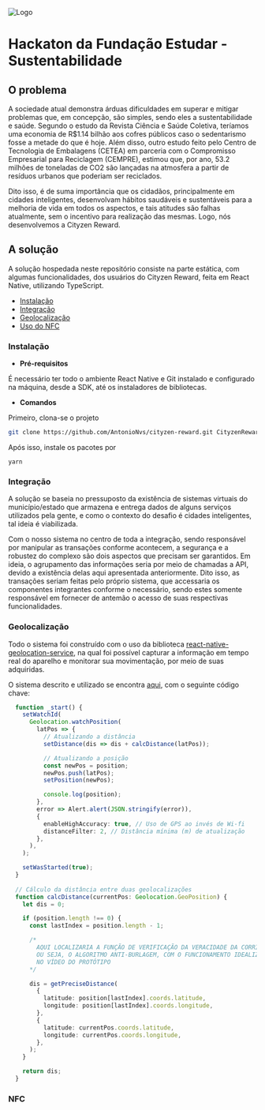 ![Logo](https://i.ibb.co/GsnNW0d/logo.png)

# Hackaton da Fundação Estudar - Sustentabilidade

## O problema

A sociedade atual demonstra árduas dificuldades em superar e mitigar problemas que, em concepção, são simples, sendo eles a sustentabilidade e saúde. Segundo o estudo da Revista Ciência e Saúde Coletiva, teríamos uma economia de R$1.14 bilhão aos cofres públicos caso o sedentarismo fosse a metade do que é hoje. Além disso, outro estudo feito pelo Centro de Tecnologia de Embalagens (CETEA) em parceria com o Compromisso Empresarial para Reciclagem (CEMPRE), estimou que, por ano, 53.2 milhões de toneladas de CO2 são lançadas na atmosfera a partir de resíduos urbanos que poderiam ser reciclados.

Dito isso, é de suma importância que os cidadãos, principalmente em cidades inteligentes, desenvolvam hábitos saudáveis e sustentáveis para a melhoria de vida em todos os aspectos, e tais atitudes são falhas atualmente, sem o incentivo para realização das mesmas. Logo, nós desenvolvemos a Cityzen Reward.

## A solução

A solução hospedada neste repositório consiste na parte estática, com algumas funcionalidades, dos usuários do Cityzen Reward, feita em React Native, utilizando TypeScript.

- [Instalação](#instalação)
- [Integração](#integração)
- [Geolocalização](#geolocalização)
- [Uso do NFC](#nfc)

### Instalação

* **Pré-requisitos**

É necessário ter todo o ambiente React Native e Git instalado e configurado na máquina, desde a SDK, até os instaladores de bibliotecas.

* **Comandos**

Primeiro, clona-se o projeto

```bash
git clone https://github.com/AntonioNvs/cityzen-reward.git CityzenReward
```

Após isso, instale os pacotes por

```
yarn
```

### Integração

A solução se baseia no pressuposto da existência de sistemas virtuais do município/estado que armazena e entrega dados de alguns serviços utilizados pela gente, e como o contexto do desafio é cidades inteligentes, tal ideia é viabilizada.

Com o nosso sistema no centro de toda a integração, sendo responsável por manipular as transações conforme acontecem, a segurança e a robustez do complexo são dois aspectos que precisam ser garantidos. Em ideia, o agrupamento das informações seria por meio de chamadas a API, devido a existência delas aqui apresentada anteriormente. Dito isso, as transações seriam feitas pelo próprio sistema, que accessaria os componentes integrantes conforme o necessário, sendo estes somente responsável em fornecer de antemão o acesso de suas respectivas funcionalidades.

### Geolocalização

Todo o sistema foi construído com o uso da biblioteca [react-native-geolocation-service](https://github.com/Agontuk/react-native-geolocation-service), na qual foi possível capturar a informação em tempo real do aparelho e monitorar sua movimentação, por meio de suas adquiridas.

O sistema descrito e utilizado se encontra [aqui](src/pages/Run/Run.tsx), com o seguinte código chave:

```ts
  function _start() {
    setWatchId(
      Geolocation.watchPosition(
        latPos => {
          // Atualizando a distância
          setDistance(dis => dis + calcDistance(latPos));

          // Atualizando a posição
          const newPos = position;
          newPos.push(latPos);
          setPosition(newPos);

          console.log(position);
        },
        error => Alert.alert(JSON.stringify(error)),
        {
          enableHighAccuracy: true, // Uso de GPS ao invés de Wi-fi
          distanceFilter: 2, // Distância mínima (m) de atualização
        },
      ),
    );

    setWasStarted(true);
  }
  
  // Cálculo da distância entre duas geolocalizações
  function calcDistance(currentPos: Geolocation.GeoPosition) {
    let dis = 0;

    if (position.length !== 0) {
      const lastIndex = position.length - 1;

      /*
        AQUI LOCALIZARIA A FUNÇÃO DE VERIFICAÇÃO DA VERACIDADE DA CORRIDA,
        OU SEJA, O ALGORITMO ANTI-BURLAGEM, COM O FUNCIONAMENTO IDEALIZADO
        NO VÍDEO DO PROTÓTIPO
      */

      dis = getPreciseDistance(
        {
          latitude: position[lastIndex].coords.latitude,
          longitude: position[lastIndex].coords.longitude,
        },
        {
          latitude: currentPos.coords.latitude,
          longitude: currentPos.coords.longitude,
        },
      );
    }

    return dis;
  }
```

### NFC

